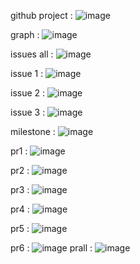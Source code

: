 github project : ![image](https://github.com/Meleksebri/images/assets/91430760/4a544ec1-8362-4602-93d5-72397eb75354)


graph : ![image](https://github.com/Meleksebri/images/assets/91430760/8c72f6fc-de5b-4c42-bc3c-667eb585634f)


issues all : ![image](https://github.com/Meleksebri/images/assets/91430760/0a064d8e-5054-43df-b342-9b35d1f2b3f6)


issue 1 : ![image](https://github.com/Meleksebri/images/assets/91430760/9a88280c-b149-4e36-88fa-5af104345c55)


issue 2 : ![image](https://github.com/Meleksebri/images/assets/91430760/52efac14-49a8-49e0-b34f-e8ebae520463)


issue 3 : ![image](https://github.com/Meleksebri/images/assets/91430760/6f1a356e-c5d7-40ba-9fe2-c914441c6d76)


milestone : ![image](https://github.com/Meleksebri/images/assets/91430760/7ba9010b-1936-444a-a52e-5a211900a39c)


pr1 : ![image](https://github.com/Meleksebri/images/assets/91430760/5a0625ae-ed2b-4c20-bfd5-a56db36b0f48)



pr2 : ![image](https://github.com/Meleksebri/images/assets/91430760/8b46c4ea-cb72-4dd4-8102-72d172f85741)


pr3 : ![image](https://github.com/Meleksebri/images/assets/91430760/e5a410fa-187c-4570-912d-41e6051d3022)

pr4 : ![image](https://github.com/Meleksebri/images/assets/91430760/74ba9df9-6ad7-4902-97df-1cdb17d65313)

pr5 : ![image](https://github.com/Meleksebri/images/assets/91430760/e8cc2698-d370-4376-95de-555bdad37639)

pr6 : ![image](https://github.com/Meleksebri/images/assets/91430760/861e2819-fe03-4e95-a134-533044ba3d9a)
prall : ![image](https://github.com/Meleksebri/images/assets/91430760/2583e038-02ea-4470-b232-65283d312c18)














